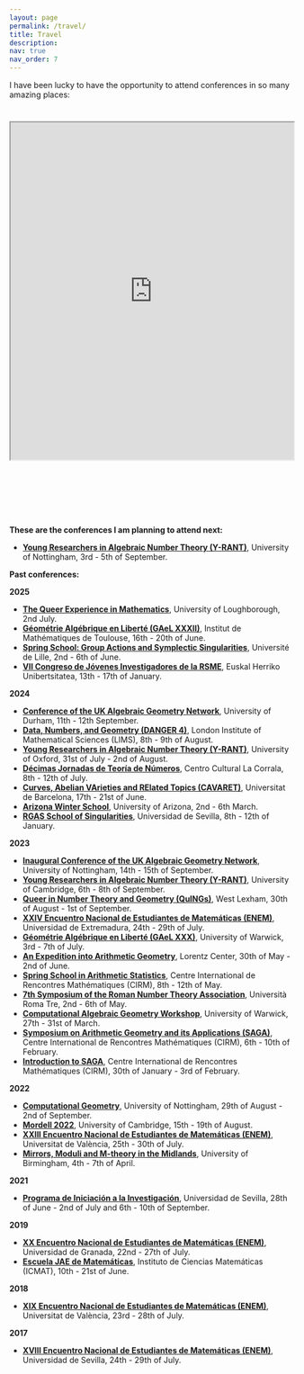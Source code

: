 ```yaml
---
layout: page
permalink: /travel/
title: Travel
description:
nav: true
nav_order: 7
---
```


I have been lucky to have the opportunity to attend conferences in so many amazing places:

<div style="padding-bottom: 100px; padding-top: 25px;">
<iframe src="https://www.google.com/maps/d/u/0/embed?mid=1Ncw7Nk53230Ksm88iNadywhDT4TyXOY&ehbc=2E312F&noprof=1" width='100%' height='600px'></iframe>
</div>
<!--
```geojson
{"type":"FeatureCollection","features":[{"type":"Feature","properties":{"name":"Young Researchers in Algebraic Number Theory","marker-size":"medium","marker-symbol":"circle-stroked","popupContent":"University of Oxford","color":"#0022a8"},"geometry":{"coordinates":[-1.2618500000021982,51.76008282885644],"type":"Point"},"id":0},{"type":"Feature","properties":{"name":"Arizona Winter School","marker-size":"medium","marker-symbol":"circle-stroked","color":"#0022a8"},"geometry":{"coordinates":[-110.9532087288355,32.22941638640397],"type":"Point"},"id":1},{"type":"Feature","properties":{"name":"RGAS School of Singularities","marker-size":"medium","marker-symbol":"circle-stroked","color":"#0022a8"},"geometry":{"coordinates":[-5.9873032711618634,37.359047263899924],"type":"Point"},"id":2},{"type":"Feature","properties":{"name":"Inaugural Conference of the UK Algebraic Geometry Network","marker-size":"medium","marker-symbol":"circle-stroked","color":"#0022a8"},"geometry":{"coordinates":[-1.1922857288347188,52.94054576716863],"type":"Point"},"id":3},{"type":"Feature","properties":{"name":"Young Researchers in Algebraic Number Theory","marker-size":"medium","marker-symbol":"circle-stroked","color":"#0022a8"},"geometry":{"coordinates":[0.10292962069397049,52.20961825190716],"type":"Point"},"id":4},{"type":"Feature","properties":{"name":"Queer in Number Theory and Geometry","marker-size":"medium","marker-symbol":"circle-stroked","color":"#0022a8"},"geometry":{"coordinates":[0.7267890182767189,52.72119333656332],"type":"Point"},"id":5},{"type":"Feature","properties":{"name":"Géometrie Algébrique en Liberté","marker-size":"medium","marker-symbol":"circle-stroked","color":"#0022a8"},"geometry":{"coordinates":[-1.5597556555200924,52.384145529324826],"type":"Point"},"id":6},{"type":"Feature","properties":{"name":"An Expedition into Arithmetic Geometry","marker-size":"medium","marker-symbol":"circle-stroked","color":"#0022a8"},"geometry":{"coordinates":[4.458037809619668,52.16885195358776],"type":"Point"},"id":7},{"type":"Feature","properties":{"name":"Spring School in Arithmetic Statistics","marker-size":"medium","marker-symbol":"circle-stroked","color":"#0022a8"},"geometry":{"coordinates":[5.443061613864899,43.22995736383319],"type":"Point"},"id":8},{"type":"Feature","properties":{"name":"7th Symposium of the Roman Number Theory Association","marker-size":"medium","marker-symbol":"circle-stroked","color":"#0022a8"},"geometry":{"coordinates":[12.49025405080991,41.89446931595731],"type":"Point"},"id":9},{"type":"Feature","properties":{"name":"Mirrors, Moduli and M-theory in the Midlands","marker-size":"medium","marker-symbol":"circle-stroked","color":"#0022a8"},"geometry":{"coordinates":[-1.9304701360220236,52.449141765822276],"type":"Point"},"id":10},{"type":"Feature","properties":{"name":"Data, Numbers, and Geometry","marker-size":"medium","marker-symbol":"circle-stroked","popupContent":"","color":"#0022a8"},"geometry":{"coordinates":[-0.14255996423071338,51.509781028382235],"type":"Point"},"id":11},{"type":"Feature","properties":{"name":"Décimas Jornadas de Teoría de Números","marker-size":"medium","marker-symbol":"circle-stroked","color":"#0022a8"},"geometry":{"coordinates":[-3.708341818941733,40.408083579644796],"type":"Point"},"id":12},{"type":"Feature","properties":{"name":"This is where I am from!","marker-size":"medium","marker-symbol":"star","color":"#fff700"},"geometry":{"coordinates":[-5.6640983288122015,40.96499572480465],"type":"Point"},"id":13},{"type":"Feature","properties":{"name":"Curves, Abelian VArieties and RElated Topics","marker-size":"medium","marker-symbol":"circle-stroked","color":"#0022a8"},"geometry":{"coordinates":[2.163737813491281,41.38661802473777],"type":"Point"},"id":14}]}
```
Let's try a second map:
<iframe width='100%' height='400px' src="https://api.mapbox.com/styles/v1/alvarogohe/cm02jda1d00b101ph2zkxc3yr.html?title=false&access_token=pk.eyJ1IjoiYWx2YXJvZ29oZSIsImEiOiJjbTAyajlobXYwMXczMmpxbDdzcjJmaWd3In0.jA3FKCULSm6xzs4zw6cgKA&zoomwheel=false#4.73/40.01/4.09" title="Travelling Conference" style="border:none;"></iframe>
-->

**These are the conferences I am planning to attend next:**
<ul>
<li><a style="font-weight:bold" href="https://y-rant.github.io/">Young Researchers in Algebraic Number Theory (Y-RANT)</a>, University of Nottingham, 3rd - 5th of September.</li>
</ul>


**Past conferences:**

**2025**

<ul>
<li><a style="font-weight:bold" href="https://www.lboro.ac.uk/departments/maths/events/conferences-and-workshops/thequeerexperienceinmathematics/">The Queer Experience in Mathematics</a>, University of Loughborough, 2nd July.</li>
<li><a style="font-weight:bold" href="https://sites.google.com/view/gaelxxxii/home?authuser=0">Géométrie Algébrique en Liberté (GAeL XXXII)</a>, Institut de Mathématiques de Toulouse, 16th - 20th of June.</li>
<li><a style="font-weight:bold" href="https://www.mathconf.org/gass2025">Spring School: Group Actions and Symplectic Singularities</a>, Université de Lille, 2nd - 6th of June.</li>
<li><a style="font-weight:bold" href="https://jovenes2025.rsme.es/index.html">VII Congreso de Jóvenes Investigadores de la RSME</a>, Euskal Herriko Unibertsitatea, 13th - 17th of January.</li>
</ul>

**2024**

<ul>
<li><a style="font-weight:bold" href="https://www.ukagnetwork.org/past-activities/durham-september-2024">Conference of the UK Algebraic Geometry Network</a>, University of Durham, 11th - 12th September.</li>
<li><a style="font-weight:bold" href="https://sites.google.com/view/danger4workshop">Data, Numbers, and Geometry (DANGER 4)</a>, London Institute of Mathematical Sciences (LIMS), 8th - 9th of August.</li>
<li><a style="font-weight:bold" href="https://y-rant.github.io/">Young Researchers in Algebraic Number Theory (Y-RANT)</a>, University of Oxford, 31st of July - 2nd of August.</li>
<li><a style="font-weight:bold" href="https://www.icmat.es/es/actualidad/09-07-24-2/">Décimas Jornadas de Teoría de Números</a>, Centro Cultural La Corrala, 8th - 12th of July.</li>
<li><a style="font-weight:bold" href="http://emiliano.ambrosi.perso.math.cnrs.fr/CAVARETpage/Cavaretmain.html">Curves, Abelian VArieties and RElated Topics (CAVARET)</a>, Universitat de Barcelona, 17th - 21st of June.</li>
<li><a style="font-weight:bold" href="https://swc-math.github.io/aws/2024/index.html">Arizona Winter School</a>, University of Arizona, 2nd - 6th March.</li>
<li><a style="font-weight:bold" href="https://sites.google.com/view/sevillargas/rgas-sevilla">RGAS School of Singularities</a>, Universidad de Sevilla, 8th - 12th of January.</li>
</ul>

**2023**

<ul>
<li><a style="font-weight:bold" href="https://www.ukagnetwork.org/past-activities/nottingham-september-2023">Inaugural Conference of the UK Algebraic Geometry Network</a>, University of Nottingham, 14th - 15th of September.</li>
<li><a style="font-weight:bold" href="https://y-rant.github.io/historic/YRANT5/">Young Researchers in Algebraic Number Theory (Y-RANT)</a>, University of Cambridge, 6th - 8th of September.</li>
<li><a style="font-weight:bold" href="https://quings-workshop.github.io/2023/">Queer in Number Theory and Geometry (QuINGs)</a>, West Lexham, 30th of August - 1st of September.</li>
<li><a style="font-weight:bold" href="https://enem.anem.es/2023/">XXIV Encuentro Nacional de Estudiantes de Matemáticas (ENEM)</a>, Universidad de Extremadura, 24th - 29th of July.</li>
<li><a style="font-weight:bold" href="https://sites.google.com/view/gaelxxx/home">Géométrie Algébrique en Liberté (GAeL XXX)</a>, University of Warwick, 3rd - 7th of July.</li>
<li><a style="font-weight:bold" href="https://www.lorentzcenter.nl/an-expedition-into-arithmetic-geometry.html">An Expedition into Arithmetic Geometry</a>, Lorentz Center, 30th of May - 2nd of June.</li>
<li><a style="font-weight:bold" href="https://conferences.cirm-math.fr/2679.html">Spring School in Arithmetic Statistics</a>, Centre International de Rencontres Mathématiques (CIRM), 8th - 12th of May.</li>
<li><a style="font-weight:bold" href="http://www.rnta.eu/7MSRNTA/index.html">7th Symposium of the Roman Number Theory Association</a>, Università Roma Tre, 2nd - 6th of May.</li>
<li><a style="font-weight:bold" href="https://sites.google.com/view/warwickcompalggeom/home">Computational Algebraic Geometry Workshop</a>, University of Warwick, 27th - 31st of March.</li>
<li><a style="font-weight:bold" href="https://conferences.cirm-math.fr/2802.html">Symposium on Arithmetic Geometry and its Applications (SAGA)</a>, Centre International de Rencontres Mathématiques (CIRM), 6th - 10th of February.</li>
<li><a style="font-weight:bold" href="https://conferences.cirm-math.fr/2801.html">Introduction to SAGA</a>, Centre International de Rencontres Mathématiques (CIRM), 30th of January - 3rd of February.</li>
</ul>

**2022**

<ul>
<li><a style="font-weight:bold" href="https://sites.google.com/view/computationalgeometry22/home">Computational Geometry</a>, University of Nottingham, 29th of August - 2nd of September.</li>
<li><a style="font-weight:bold" href="https://talks.cam.ac.uk/talk/index/174734">Mordell 2022</a>, University of Cambridge, 15th - 19th of August.</li>
<li><a style="font-weight:bold" href="https://enem.anem.es/2022/">XXIII Encuentro Nacional de Estudiantes de Matemáticas (ENEM)</a>, Universitat de València, 25th - 30th of July.</li>
<li><a style="font-weight:bold" href="https://sites.google.com/view/m3midlands">Mirrors, Moduli and M-theory in the Midlands</a>, University of Birmingham, 4th - 7th of April.</li>
</ul>

**2021**

<ul>
<li><a style="font-weight:bold" href="https://www.imus.us.es/images/stories/pdf/Call%20PI3%20L29_signed.pdf">Programa de Iniciación a la Investigación</a>, Universidad de Sevilla, 28th of June - 2nd of July and 6th - 10th of September.</li>
</ul>

**2019**

<ul>
<li><a style="font-weight:bold" href="http://enemgranada.anemat.com/xx-enem-2019/">XX Encuentro Nacional de Estudiantes de Matemáticas (ENEM)</a>, Universidad de Granada, 22nd - 27th of July.</li>
<li><a style="font-weight:bold" href="https://www.icmat.es/es/actividades/escuela-jae/programa2019/">Escuela JAE de Matemáticas</a>, Instituto de Ciencias Matemáticas (ICMAT), 10th - 21st of June.</li>
</ul>

**2018**

<ul>
<li><a style="font-weight:bold" href="http://valenem.anemat.com/">XIX Encuentro Nacional de Estudiantes de Matemáticas (ENEM)</a>, Universitat de València, 23rd - 28th of July.</li>
</ul>

**2017**

<ul>
<li><a style="font-weight:bold" href="http://enemsevilla.anemat.com/">XVIII Encuentro Nacional de Estudiantes de Matemáticas (ENEM)</a>, Universidad de Sevilla, 24th - 29th of July.</li>
</ul>
